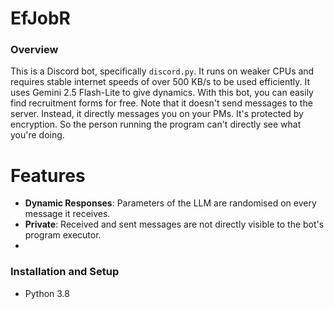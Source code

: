 # EfJobR

### Overview
This is a Discord bot, specifically `discord.py`. It runs on weaker CPUs and requires stable internet speeds of over 500 KB/s to be used efficiently. It uses Gemini 2.5 Flash-Lite to give dynamics. With this bot, you can easily find recruitment forms for free. Note that it doesn't send messages to the server. Instead, it directly messages you on your PMs. It's protected by encryption. So the person running the program can't directly see what you're doing.

# Features
  - **Dynamic Responses**: Parameters of the LLM are randomised on every message it receives.
  - **Private**: Received and sent messages are not directly visible to the bot's program executor.
  - 

### Installation and Setup
  - Python 3.8
